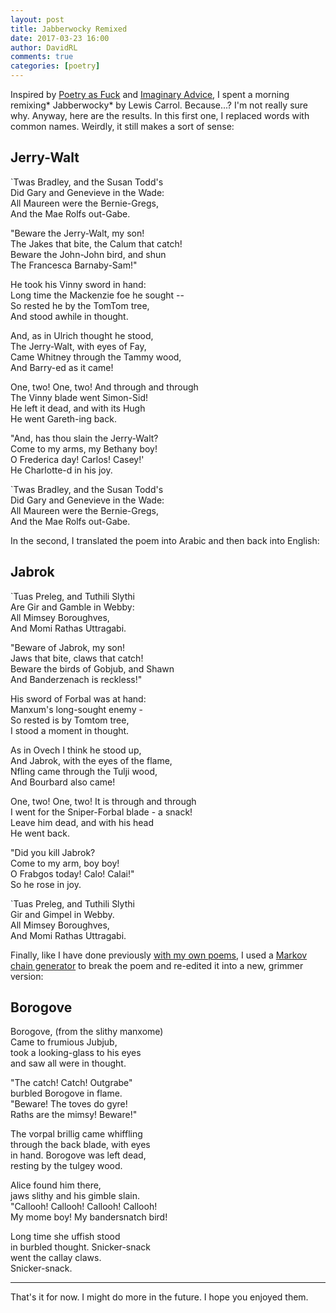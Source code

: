 ```yaml
---  
layout: post  
title: Jabberwocky Remixed  
date: 2017-03-23 16:00  
author: DavidRL  
comments: true  
categories: [poetry]  
---  
```

Inspired by <a href="http://poetryasf-ck.tumblr.com/">Poetry as Fuck</a> and <a href="http://imaginaryadvice.tumblr.com/">Imaginary Advice</a>, I spent a morning remixing* Jabberwocky* by Lewis Carrol. Because...? I'm not really sure why. Anyway, here are the results. In this first one, I replaced words with common names. Weirdly, it still makes a sort of sense:  

## Jerry-Walt

`Twas Bradley, and the Susan Todd's  
  Did Gary and Genevieve in the Wade:  
All Maureen were the Bernie-Gregs,  
  And the Mae Rolfs out-Gabe.  

"Beware the Jerry-Walt, my son!  
  The Jakes that bite, the Calum that catch!  
Beware the John-John bird, and shun  
  The Francesca Barnaby-Sam!"  

He took his Vinny sword in hand:  
  Long time the Mackenzie foe he sought --  
So rested he by the TomTom tree,  
  And stood awhile in thought.  

And, as in Ulrich thought he stood,  
  The Jerry-Walt, with eyes of Fay,  
Came Whitney through the Tammy wood,  
  And Barry-ed as it came!  

One, two! One, two! And through and through  
  The Vinny blade went Simon-Sid!  
He left it dead, and with its Hugh  
  He went Gareth-ing back.  

"And, has thou slain the Jerry-Walt?  
  Come to my arms, my Bethany boy!  
O Frederica day! Carlos! Casey!'  
  He Charlotte-d in his joy.  

`Twas Bradley, and the Susan Todd's  
  Did Gary and Genevieve in the Wade:  
All Maureen were the Bernie-Gregs,  
  And the Mae Rolfs out-Gabe.  


In the second, I translated the poem into Arabic and then back into English:  

## Jabrok

`Tuas Preleg, and Tuthili Slythi  
Are Gir and Gamble in Webby:  
All Mimsey Boroughves,  
And Momi Rathas Uttragabi.  

"Beware of Jabrok, my son!  
Jaws that bite, claws that catch!  
Beware the birds of Gobjub, and Shawn  
And Banderzenach is reckless!"  

His sword of Forbal was at hand:  
Manxum's long-sought enemy -  
So rested is by Tomtom tree,  
I stood a moment in thought.  

As in Ovech I think he stood up,  
And Jabrok, with the eyes of the flame,  
Nfling came through the Tulji wood,  
And Bourbard also came!  

One, two! One, two! It is through and through  
I went for the Sniper-Forbal blade - a snack!  
Leave him dead, and with his head  
He went back.  

"Did you kill Jabrok?  
Come to my arm, boy boy!  
O Frabgos today! Calo! Calai!"  
So he rose in joy.  

`Tuas Preleg, and Tuthili Slythi  
Gir and Gimpel in Webby.   
All Mimsey Boroughves,  
And Momi Rathas Uttragabi.  


Finally, like I have done previously <a href="/feeding-my-writing-through-a-digital-shredder/">with my own poems</a>, I used a <a href="http://thinkzone.wlonk.com/Gibber/GibGen.htm">Markov chain generator</a> to break the poem and re-edited it into a new, grimmer version:  

## Borogove

Borogove, (from the slithy manxome)  
Came to frumious Jubjub,  
took a looking-glass to his eyes  
and saw all were in thought.  

"The catch! Catch! Outgrabe"  
burbled Borogove in flame.  
"Beware! The toves do gyre!  
Raths are the mimsy! Beware!"  

The vorpal brillig came whiffling  
through the back blade, with eyes  
in hand. Borogove was left dead,  
resting by the tulgey wood.  

Alice found him there,  
jaws slithy and his gimble slain.  
"Callooh! Callooh! Callooh! Callooh!  
My mome boy! My bandersnatch bird!  

Long time she uffish stood  
in burbled thought. Snicker-snack  
went the callay claws.  
Snicker-snack.  
<hr>

That's it for now. I might do more in the future. I hope you enjoyed them.  
